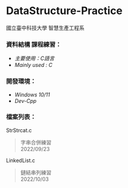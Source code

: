 # DataStructure-Practice

國立臺中科技大學 智慧生產工程系  

### 資料結構 課程練習：
+ *主要使用：C語言*  
+ *Mainly used : C*  

### 開發環境：
+ *Windows 10/11*
+ *Dev-Cpp*

### 檔案列表：
StrStrcat.c
> 字串合併練習  
> 2022/09/23

LinkedList.c  
> 鏈結串列練習  
> 2022/10/03  
